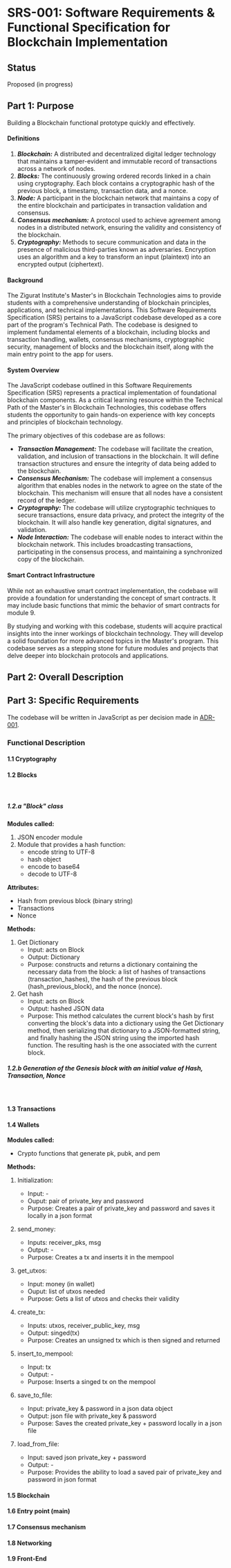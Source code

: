 # SRS-001: Software Requirements & Functional Specification for Blockchain Implementation

## Status

Proposed (in progress)

## Part 1: Purpose

Building a Blockchain functional prototype quickly and effectively.

#### Definitions
   1. _**Blockchain:**_ A distributed and decentralized digital ledger technology that maintains a tamper-evident and immutable record of transactions across a network of nodes.
   2. _**Blocks:**_ The continuously growing ordered records linked in a chain using cryptography. Each block contains a cryptographic hash of the previous block, a timestamp, transaction data, and a nonce.
   3. _**Node:**_ A participant in the blockchain network that maintains a copy of the entire blockchain and participates in transaction validation and consensus.
   4. _**Consensus mechanism:**_ A protocol used to achieve agreement among nodes in a distributed network, ensuring the validity and consistency of the blockchain.
   5. _**Cryptography:**_ Methods to secure communication and data in the presence of malicious third-parties known as adversaries. Encryption uses an algorithm and a key to transform an input (plaintext) into an encrypted output (ciphertext).

#### Background
The Zigurat Institute's Master's in Blockchain Technologies aims to provide students with a comprehensive understanding of blockchain principles, applications, and technical implementations. This Software Requirements Specification (SRS) pertains to a JavaScript codebase developed as a core part of the program's Technical Path. The codebase is designed to implement fundamental elements of a blockchain, including blocks and transaction handling, wallets, consensus mechanisms, cryptographic security, management of blocks and the blockchain itself, along with the main entry point to the app for users.

#### System Overview
The JavaScript codebase outlined in this Software Requirements Specification (SRS) represents a practical implementation of foundational blockchain components. As a critical learning resource within the Technical Path of the Master's in Blockchain Technologies, this codebase offers students the opportunity to gain hands-on experience with key concepts and principles of blockchain technology.

The primary objectives of this codebase are as follows:

- _**Transaction Management:**_ The codebase will facilitate the creation, validation, and inclusion of transactions in the blockchain. It will define transaction structures and ensure the integrity of data being added to the blockchain.
- _**Consensus Mechanism:**_ The codebase will implement a consensus algorithm that enables nodes in the network to agree on the state of the blockchain. This mechanism will ensure that all nodes have a consistent record of the ledger. 
- _**Cryptography:**_ The codebase will utilize cryptographic techniques to secure transactions, ensure data privacy, and protect the integrity of the blockchain. It will also handle key generation, digital signatures, and validation. 
- _**Node Interaction:**_ The codebase will enable nodes to interact within the blockchain network. This includes broadcasting transactions, participating in the consensus process, and maintaining a synchronized copy of the blockchain.

#### Smart Contract Infrastructure 
While not an exhaustive smart contract implementation, the codebase will provide a foundation for understanding the concept of smart contracts. It may include basic functions that mimic the behavior of smart contracts for module 9.

By studying and working with this codebase, students will acquire practical insights into the inner workings of blockchain technology. They will develop a solid foundation for more advanced topics in the Master's program. This codebase serves as a stepping stone for future modules and projects that delve deeper into blockchain protocols and applications.

## Part 2: Overall Description


## Part 3: Specific Requirements

The codebase will be written in JavaScript as per decision made in [ADR-001](https://github.com/Zigurat-blockchain-masters/blockchain-core/blob/main/docs/Architectural%20Decision%20Records/adr-001-roman.md).


### Functional Description

#### 1.1 Cryptography

#### 1.2 Blocks
<br>

##### 1.2.a "Block" class

**Modules called:**
1. JSON encoder module
2. Module that provides a hash function:
   - encode string to UTF-8
   - hash object
   - encode to base64
   - decode to UTF-8

**Attributes:**
- Hash from previous block (binary string)
- Transactions 
- Nonce

**Methods:**
1. Get Dictionary
   - Input: acts on Block
   - Output: Dictionary
   - Purpose: constructs and returns a dictionary containing the necessary data from the block: a list of hashes of transactions (transaction_hashes), the hash of the previous block (hash_previous_block), and the nonce (nonce).
2. Get hash
   - Input: acts on Block
   - Output: hashed JSON data
   - Purpose: This method calculates the current block's hash by first converting the block's data into a dictionary using the Get Dictionary method, then serializing that dictionary to a JSON-formatted string, and finally hashing the JSON string using the imported hash function. The resulting hash is the one associated with the current block.


##### 1.2.b Generation of the Genesis block with an initial value of Hash, Transaction, Nonce
<br>

#### 1.3 Transactions

#### 1.4 Wallets

**Modules called:**
   - Crypto functions that generate pk, pubk, and pem 

**Methods:**
1. Initialization: 
   - Input: -
   - Ouput: pair of private_key and password 
   - Purpose: Creates a pair of private_key and password and saves it locally in a json format

2. send_money: 
   - Inputs: receiver_pks, msg
   - Output: -
   - Purpose: Creates a tx and inserts it in the mempool

3. get_utxos: 

   - Input: money (in wallet)
   - Ouput: list of utxos needed
   - Purpose: Gets a list of utxos and checks their validity

4. create_tx:

   - Inputs: utxos, receiver_public_key, msg
   - Output: singed(tx)
   - Purpose: Creates an unsigned tx which is then signed and returned

5. insert_to_mempool: 

   - Input: tx
   - Output: -
   - Purpose: Inserts a singed tx on the mempool

6. save_to_file: 

   - Input: private_key & password in a json data object
   - Output: json file with private_key & password 
   - Purpose: Saves the created private_key + password locally in a json file

7. load_from_file: 

   - Input: saved json private_key + password
   - Output: -
   - Purpose: Provides the ability to load a saved pair of private_key and password in json format

#### 1.5 Blockchain

#### 1.6 Entry point (main)

#### 1.7 Consensus mechanism

#### 1.8 Networking

#### 1.9 Front-End
